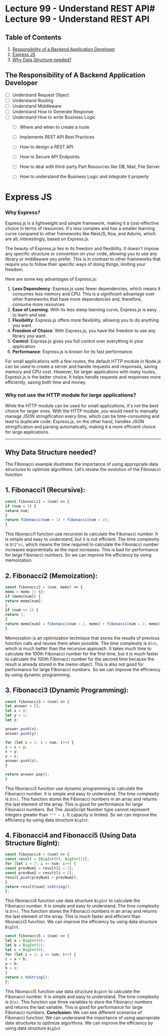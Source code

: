 # Lecture 99 - Understand REST API# Lecture 99 - Understand REST API

## Table of Contents
1. [Responsibility of a Backend Application Developer](#the-responsibility-of-a-backend-application-developer)
2. [Express JS](#express-js)
3. [Why Data Structure needed?](#why-data-structure-needed)

## The Responsibility of A Backend Application Developer

- [ ] Understand Request Object
- [ ] Understand Routing
- [ ] Understand Middleware
- [ ] Understand How to Generate Response
- [ ] Understand How to write Business Logic
    - [ ] Where and when to create a route
    - [ ] Implements REST API Best Practices
    - [ ] How to design a REST API
    - [ ] How to Secure API Endpoints
    - [ ] How to deal with third-party Part Resources like DB, Mail, File Server
    - [ ] How to understand the Business Logic and integrate it properly


# Express JS

### Why Express?

Express.js is a lightweight and simple framework, making it a cost-effective choice in terms of resources. It's less complex and has a smaller learning curve compared to other frameworks like NestJS, Koa, and Adonis, which are all, interestingly, based on Express.js.

The beauty of Express.js lies in its freedom and flexibility. It doesn't impose any specific structure or convention on your code, allowing you to use any library or middleware you prefer. This is in contrast to other frameworks that require you to follow their specific ways of doing things, limiting your freedom.

Here are some key advantages of Express.js:

1. **Less Dependency**: Express.js uses fewer dependencies, which means it consumes less memory and CPU. This is a significant advantage over other frameworks that have more dependencies and, therefore, consume more resources.
2. **Ease of Learning**: With its less steep learning curve, Express.js is easy to learn and use.
3. **Flexibility**: Express.js offers more flexibility, allowing you to do anything you want.
4. **Freedom of Choice**: With Express.js, you have the freedom to use any library you want.
5. **Control**: Express.js gives you full control over everything in your application.
6. **Performance**: Express.js is known for its fast performance.

For small applications with a few routes, the default HTTP module in Node.js can be used to create a server and handle requests and responses, saving memory and CPU cost. However, for larger applications with many routes, Express.js is the better choice. It helps handle requests and responses more efficiently, saving both time and money.

### Why not use the HTTP module for large applications?

While the HTTP module can be used for small applications, it's not the best choice for larger ones. With the HTTP module, you would need to manually manage JSON stringification every time, which can be time-consuming and lead to duplicate code. Express.js, on the other hand, handles JSON stringification and parsing automatically, making it a more efficient choice for large applications.

---

## Why Data Structure needed?
The Fibonacci example illustrates the importance of using appropriate data structures to optimize algorithms. Let’s review the evolution of the Fibonacci function:
## 1. Fibonacci1 (Recursive):
```js
const fibonacci1 = (num) => {
if (num < 2) {
return num;
}
return fibonacci(num — 1) + fibonacci(num — 2);
}
```
This fibonacci1 function use recursion to calculate the Fibonacci number. It is simple and easy to understand, but it is not efficient. The time complexity is `O(2^n)`, which means the time required to calculate the Fibonacci number increases exponentially as the input increases. This is bad for performance for large Fibonacci numbers. So we can improve the efficiency by using memoization.
## 2. Fibonacci2 (Memoization):
```js
const fibonacci2 = (num, memo) => {
memo = memo || {};
if (memo[num]) {
return memo[num];
}
if (num <= 1) {
return 1;
}
return memo[num] = fibonacci(num — 1, memo) + fibonacci(num — 2, memo);
}
```
Memoization is an optimization technique that stores the results of previous function calls and reuses them when possible. The time complexity is `O(n)`, which is much better than the recursive approach. It takes much time to calculate the 100th Fibonacci number for the first time, but it is much faster to calculate the 100th Fibonacci number for the second time because the result is already stored in the memo object. This is also not good for performance for large Fibonacci numbers. So we can improve the efficiency by using dynamic programming.

## 3. Fibonacci3 (Dynamic Programming):
```js
const fibonacci3 = (num) => {
let answer = [];
let x = 0;
let y = 1;
let z;

answer.push(x);
answer.push(y);

for (let i = 2; i < num; i++) {
z = x + y;
x = y;
y = z;
answer.push(z);
}

return answer.pop();
}
```
This fibonacci3 function use dynamic programming to calculate the Fibonacci number. It is simple and easy to understand. The time complexity is `O(n)`. This function stores the Fibonacci numbers in an array and returns the last element of the array. This is good for performance for large Fibonacci numbers. But The JavaScript Number type cannot represent integers greater than `²⁵³ — 1`. It capacity is limited. So we can improve the efficiency by using data structure `BigInt`.
## 4. Fibonacci4 and Fibonacci5 (Using Data Structure BigInt):
```js
const fibonacci4 = (num) => {
const result = [BigInt(0), BigInt(1)];
for (let i = 2; i <= num; i++) {
const prevNum1 = result[i — 1];
const prevNum2 = result[i — 2];
result.push(prevNum1 + prevNum2);
}
return result[num].toString();
};
```
This fibonacci4 function use data structure `BigInt` to calculate the Fibonacci number. It is simple and easy to understand. The time complexity is `O(n)`. This function stores the Fibonacci numbers in an array and returns the last element of the array. This is much faster and efficient than fibonacci3 function. We can improve the efficiency by using data structure `BigInt`.
```js
const fibonacci5 = (num) => {
let a = BigInt(0);
let b = BigInt(1);
let c = BigInt(0);
for (let i = 2; i <= num; i++) {
c = a + b;
a = b;
b = c;
}
return c.toString();
};

```
This fibonacci5 function use data structure `BigInt` to calculate the Fibonacci number. It is simple and easy to understand. The time complexity is `O(n)`. This function use three variables to store the Fibonacci numbers and returns the last variable.
This is good for performance for large Fibonacci numbers.
**Conclusion:**
We can see different scenarios of Fibonacci function. We can understand the importance of using appropriate data structures to optimize algorithms. We can improve the efficiency by using data structure `BigInt`